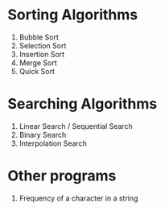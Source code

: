 # Sorting Algorithms

1. Bubble Sort
2. Selection Sort
3. Insertion Sort
4. Merge Sort
5. Quick Sort 

# Searching Algorithms 
 
1. Linear Search / Sequential Search
2. Binary Search 
3. Interpolation Search
  
# Other programs

1. Frequency of a character in a string
